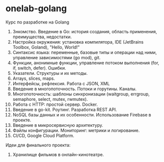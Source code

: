 # onelab-golang
Курс по разработке на Golang

1. Знкомство. Введение в Go: история создания, область применения, преимущества, недостатки.
2. Настройка окружения: установка компилятора, IDE (JetBrains Toolbox, Goland), "Hello, World!"
3. Синтаксис языка: переменные, базовые типы и операции над ними, управление зависимостями (go mod), git.
4. Функции, анонимные функции, управление потоком выполнения (for, if, switch, defer). Ошибки.
5. Указатели. Структуры и их методы.
6. Arrays, slices, maps.
7. Интерфейсы, рефлексия. Работа с JSON, XML
8. Введение в многопоточность. Потоки и горутины. Каналы.
9. Многопоточность: шаблоны синхронизации (waitgroup, errgroup, semaphore, select, mutex, rwmutex).
10. Работа с HTTP: простой сервер. Docker.
11. Введение в go-kit. Роутинг. Разработка REST API. 
12. NoSQL базы данных и их особенности. Использование Firebase в проекте.
13. Введение в микросервисную архитектуру. 
15. Файлы конфигурации. Мониторинг: метрики и логирование.
16. CI/CD, Google Cloud Platform.


Идеи для финального проекта:
1. Хранилище фильмов в онлайн-кинотеатре.
